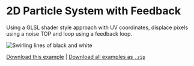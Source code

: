 # 2D Particle System with Feedback

Using a GLSL shader style approach with UV coordinates, displace pixels using a noise TOP and loop using a feedback loop.

![Swirling lines of black and white](particle-feedback-2d.gif)

[Download this example](https://github.com/XRRCA/CreativeCoding/raw/main/touchdesigner/feedback-2d-particles/feedback-2d-particles.toe) | [Download all examples as `.zip`](https://github.com/XRRCA/CreativeCoding/archive/refs/heads/main.zip)
